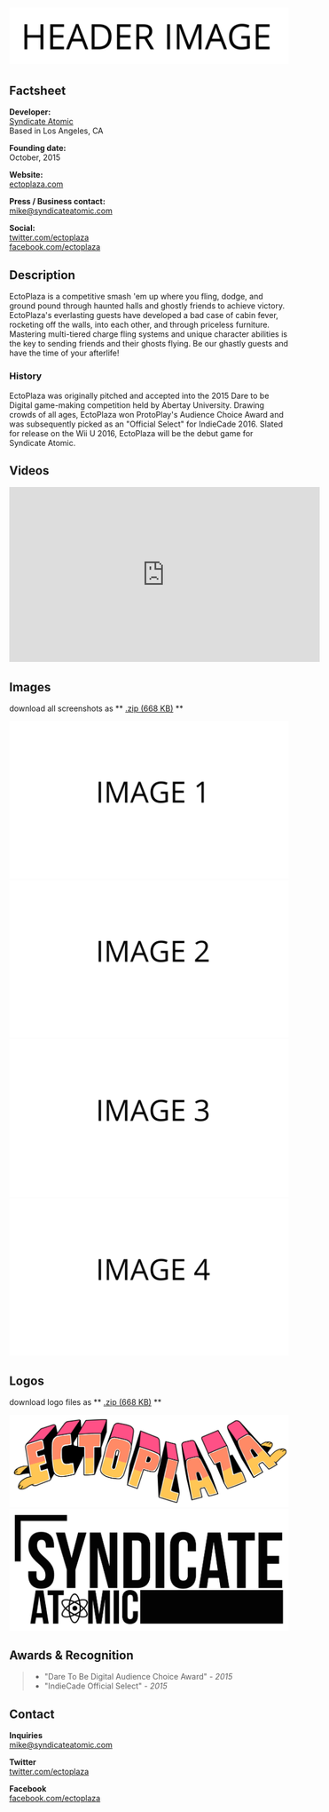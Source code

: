 # ![EctoPlaza](assets/images/header.png)

## Factsheet

**Developer:**  
[Syndicate Atomic](https://ectoplaza.github.io/testrepo)  
Based in Los Angeles, CA

**Founding date:**  
October, 2015

**Website:**  
[ectoplaza.com][homepage]

**Press / Business contact:**  
[mike@syndicateatomic.com][contact]

**Social:**  
[twitter.com/ectoplaza][twitter]  
[facebook.com/ectoplaza][facebook]  

## Description

EctoPlaza is a competitive smash 'em up where you fling, dodge, and ground pound through haunted halls and ghostly friends to achieve victory. EctoPlaza's everlasting guests have developed a bad case of cabin fever, rocketing off the walls, into each other, and through priceless furniture. Mastering multi-tiered charge fling systems and unique character abilities is the key to sending friends and their ghosts flying. Be our ghastly guests and have the time of your afterlife!

### History

EctoPlaza was originally pitched and accepted into the 2015 Dare to be Digital game-making competition held by Abertay University. Drawing crowds of all ages, EctoPlaza won ProtoPlay's Audience Choice Award and was subsequently picked as an "Official Select" for IndieCade 2016. Slated for release on the Wii U 2016, EctoPlaza will be the debut game for Syndicate Atomic.

## Videos

<iframe width="560" height="315" src="https://www.youtube.com/embed/bNQkIfzK4Uw" frameborder="0" allowfullscreen></iframe>

## Images

download all screenshots as ** [.zip (668 KB)](assets/images/images.zip "Images zip") **

[![image_01_name](assets/images/image_01.png)](assets/images/image_01.png)
[![image_02_name](assets/images/image_02.png)](assets/images/image_02.png)
[![image_03_name](assets/images/image_03.png)](assets/images/image_03.png)
[![image_04_name](assets/images/image_04.png)](assets/images/image_04.png)

## Logos

download logo files as ** [.zip (668 KB)]( assets/images/logo.zip "Logo & Icon zip") **

[![logo](assets/images/logo.png)](assets/images/logo.png "Logo")
[![icon](assets/images/icon.png)](assets/images/icon.png "Icon")

## Awards & Recognition

> * "Dare To Be Digital Audience Choice Award" - *2015*
> * "IndieCade Official Select" - *2015*


## Contact

**Inquiries**  
[mike@syndicateatomic.com][contact]

**Twitter**  
[twitter.com/ectoplaza][twitter]

**Facebook**  
[facebook.com/ectoplaza][facebook]

<!--- =====================================================================  -->
<!--- Referenced links -->

[homepage]: http://ectoplaza.com "EctoPlaza"

[contact]: mailto:mike@syndicateatomic.com

<!--- Social -->

[twitter]: https://twitter.com/ectoplaza
[facebook]: https://facebook.com/ectoplaza
